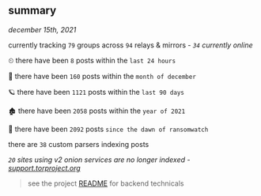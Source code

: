 
## summary
_december 15th, 2021_

currently tracking `79` groups across `94` relays & mirrors - _`34` currently online_

⏲ there have been `8` posts within the `last 24 hours`

🦈 there have been `160` posts within the `month of december`

🪐 there have been `1121` posts within the `last 90 days`

🏚 there have been `2058` posts within the `year of 2021`

🦕 there have been `2092` posts `since the dawn of ransomwatch`

there are `38` custom parsers indexing posts

_`20` sites using v2 onion services are no longer indexed - [support.torproject.org](https://support.torproject.org/onionservices/v2-deprecation/)_

> see the project [README](https://github.com/thetanz/ransomwatch#ransomwatch--) for backend technicals
